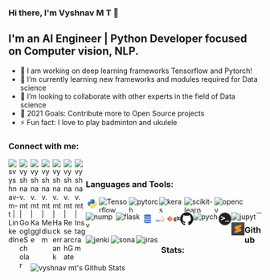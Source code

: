 ### Hi there, I'm Vyshnav M T 👋

## I'm an AI Engineer | Python Developer focused on Computer vision, NLP.

- 🔭 I am working on deep learning frameworks Tensorflow and Pytorch!
- 🌱 I’m currently learning new frameworks and modules required for Data science
- 👯 I’m looking to collaborate with other experts in the field of Data science
- 🥅 2021 Goals: Contribute more to Open Source projects
- ⚡ Fun fact: I love to play badminton and ukulele

### Connect with me:

[comment]: <> ([<img align="left" alt="vyshnav.mt" width="22px" src="https://raw.githubusercontent.com/iconic/open-iconic/master/svg/globe.svg" />][website])
[<img align="left" alt="svyshnav-m-t | LinkedIn" width="22px" src="https://cdn.jsdelivr.net/npm/simple-icons@v3/icons/linkedin.svg" />][linkedin]
[<img align="left" alt="vyshnav.mt | GoogleScholar" width="22px" src="https://cdn.jsdelivr.net/npm/simple-icons@3.13.0/icons/googlescholar.svg" />][googlescholar]
[<img align="left" alt="vyshnav.mt | Kaggle" width="22px" src="https://cdn.jsdelivr.net/npm/simple-icons@v3/icons/kaggle.svg" />][kaggle]
[<img align="left" alt="vyshnav.mt | Medium" width="22px" src="https://cdn.jsdelivr.net/npm/simple-icons@3.13.0/icons/medium.svg" />][medium]
[<img align="left" alt="vyshnav.mt | Hackerrank" width="22px" src="https://cdn.jsdelivr.net/npm/simple-icons@3.13.0/icons/hackerrank.svg" />][hackerrank]
[<img align="left" alt="vyshnav.mt | ResearchGate" width="22px" src="https://cdn.jsdelivr.net/npm/simple-icons@3.13.0/icons/researchgate.svg" />][researchgate]
[<img align="left" alt="vyshnav.mt | Instagram" width="22px" src="https://cdn.jsdelivr.net/npm/simple-icons@v3/icons/instagram.svg" />][instagram]

[comment]: <> ([<img align="left" alt="vyshnav.mt | Twitter" width="22px" src="https://cdn.jsdelivr.net/npm/simple-icons@v3/icons/twitter.svg" />][twitter])


<br />

### Languages and Tools:

[<img align="left" alt="Python" width="26px" src="https://raw.githubusercontent.com/github/explore/80688e429a7d4ef2fca1e82350fe8e3517d3494d/topics/python/python.png" />][website]
[<img align="left" height="30" alt="Tensorflow" width="60px" src="https://www.vectorlogo.zone/logos/tensorflow/tensorflow-ar21.svg" />][website]
[<img align="left" height="30" alt="pytorch" width="60px" src="https://www.vectorlogo.zone/logos/pytorch/pytorch-ar21.svg" />][website]
[<img align="left" height="30" alt="keras" width="50px" src="https://cdn.jsdelivr.net/npm/simple-icons@3.13.0/icons/keras.svg" />][website]
[<img align="left" height="30" alt="scikit-learn" width="60px" src="https://cdn.jsdelivr.net/npm/simple-icons@3.13.0/icons/scikit-learn.svg" />][website]
[<img align="left" height="30" alt="opencv" width="60px" src="https://www.vectorlogo.zone/logos/opencv/opencv-ar21.svg" />][website]
[<img align="left" height="30" alt="numpy" width="60px" src="https://www.vectorlogo.zone/logos/numpy/numpy-ar21.svg" />][website]
[<img align="left" height="20" alt="flask" width="50px" src="https://www.vectorlogo.zone/logos/pocoo_flask/pocoo_flask-ar21.svg" />][website]
[<img align="left" alt="SQL" width="26px" src="https://raw.githubusercontent.com/github/explore/80688e429a7d4ef2fca1e82350fe8e3517d3494d/topics/sql/sql.png" />][website]
[<img align="left" alt="MySQL" width="26px" src="https://raw.githubusercontent.com/github/explore/80688e429a7d4ef2fca1e82350fe8e3517d3494d/topics/mysql/mysql.png" />][website]
[<img align="left" alt="Git" width="26px" src="https://raw.githubusercontent.com/github/explore/80688e429a7d4ef2fca1e82350fe8e3517d3494d/topics/git/git.png" />][website]
[<img align="left" alt="GitHub" width="26px" src="https://raw.githubusercontent.com/github/explore/78df643247d429f6cc873026c0622819ad797942/topics/github/github.png" />][website]
[<img align="left" height="20" alt="pycharm" width="50px" src="https://cdn.jsdelivr.net/npm/simple-icons@3.13.0/icons/pycharm.svg" />][website]
[<img align="left" alt="Terminal" width="26px" src="https://raw.githubusercontent.com/github/explore/80688e429a7d4ef2fca1e82350fe8e3517d3494d/topics/terminal/terminal.png" />][website]
[<img align="left" height="20" alt="jupyter" width="50px" src="https://cdn.jsdelivr.net/npm/simple-icons@3.13.0/icons/jupyter.svg" />][website]
[<img align="left" alt="Sublime Text" width="26px" src="https://raw.githubusercontent.com/github/explore/80688e429a7d4ef2fca1e82350fe8e3517d3494d/topics/sublime-text/sublime-text.png" />][website]
[<img align="left" height="20" alt="jenkins" width="50px" src="https://www.vectorlogo.zone/logos/jenkins/jenkins-ar21.svg" />][website]
[<img align="left" height="20" alt="sonarqube" width="50px" src="https://cdn.jsdelivr.net/npm/simple-icons@3.13.0/icons/sonarqube.svg" />][website]
[<img align="left" height="20" alt="jirasoftware" width="50px" src="https://cdn.jsdelivr.net/npm/simple-icons@3.13.0/icons/jirasoftware.svg" />][website]

<br />


---

### Github Stats:

<img align="left" alt="vyshnav mt's Github Stats" src="https://github-readme-stats.vercel.app/api?username=Vyshnavmt94&show_icons=true&hide_border=true&theme=tokyonight&hide=stars&count_private=true" />

[comment]: <> (<img align="center" src="https://github-readme-stats.vercel.app/api/top-langs/?username=Vyshnavmt94&theme=tokyonight" />)

[website]: https://Vyshnavmt94.github.io/
[comment]: <> ([twitter]: https://twitter.com/vyshnav.mt)
[instagram]: https://www.instagram.com/vyshnav.mt/
[linkedin]: https://www.linkedin.com/in/vyshnav-m-t-b922b1103/
[facebook]: https://www.facebook.com/vyshnav.mt
[kaggle]: https://www.kaggle.com/vyshnavmt94
[googlescholar]: https://scholar.google.com/citations?user=nyKuebUAAAAJ&hl=en
[researchgate]: https://www.researchgate.net/profile/Vyshnav-Mt
[medium]: https://medium.com/@vyshnav94.mec
[hackerrank]: https://www.hackerrank.com/vyshnav94_mec

<!--
**Vyshnavmt94/Vyshnavmt94** is a ✨ _special_ ✨ repository because its `README.md` (this file) appears on your GitHub profile.

Here are some ideas to get you started:

- 🔭 I’m currently working on ...
- 🌱 I’m currently learning ...
- 👯 I’m looking to collaborate on ...
- 🤔 I’m looking for help with ...
- 💬 Ask me about ...
- 📫 How to reach me: ...
- 😄 Pronouns: ...
- ⚡ Fun fact: ...

-->
[comment]: <> (---)

[comment]: <> (### 📕 Latest Blog Posts)

[comment]: <> (<!-- BLOG-POST-LIST:START -->)

[comment]: <> (- [How To Pass Application Tracking Systems &#40;ATS&#41; & Get Interviews - Resume Tips for Software Developer]&#40;https://dev.to/codestackr/how-to-pass-application-tracking-systems-ats-get-interviews-resume-tips-for-software-developer-4bmo&#41;)

[comment]: <> (- [Microinteractions: Password Validation Animation]&#40;https://dev.to/codestackr/microinteractions-password-validation-animation-5629&#41;)

[comment]: <> (- [Notion + YouTube - A Powerful Combination for Productivity]&#40;https://dev.to/codestackr/notion-youtube-a-powerful-combination-for-productivity-1def&#41;)

[comment]: <> (- [Regular Expressions &#40;RegEx&#41; Crash Course]&#40;https://dev.to/codestackr/regular-expressions-regex-crash-course-248n&#41;)

[comment]: <> (- [Emmet Part 2 - Advanced]&#40;https://dev.to/codestackr/emmet-part-2-advanced-4c65&#41;)

[comment]: <> (<!-- BLOG-POST-LIST:END -->)

[comment]: <> (➡️ [more blog posts...]&#40;https://codestackr.com&#41;)

[comment]: <> (---)


